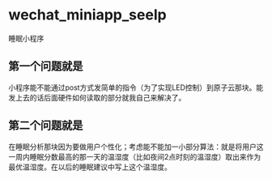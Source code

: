 # wechat_miniapp_seelp
睡眠小程序

## 第一个问题就是

小程序能不能通过post方式发简单的指令（为了实现LED控制）到原子云那块。能发上去的话后面硬件如何读取的部分就我自己来解决了。

## 第二个问题就是

在睡眠分析那块因为要做用户个性化；考虑能不能加一小部分算法：就是将用户这一周内睡眠分数最高的那一天的温湿度（比如夜间2点时刻的温湿度）取出来作为最优温湿度。在以后的睡眠建议中写上这个温湿度。